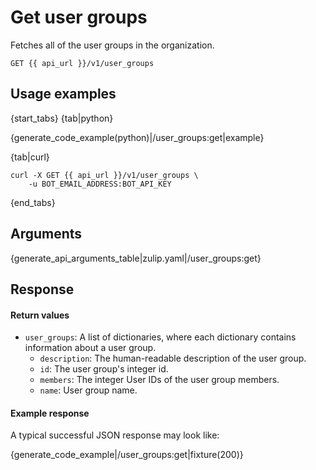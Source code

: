 # Get user groups

Fetches all of the user groups in the organization.

`GET {{ api_url }}/v1/user_groups`

## Usage examples

{start_tabs}
{tab|python}

{generate_code_example(python)|/user_groups:get|example}

{tab|curl}

``` curl
curl -X GET {{ api_url }}/v1/user_groups \
    -u BOT_EMAIL_ADDRESS:BOT_API_KEY
```

{end_tabs}

## Arguments

{generate_api_arguments_table|zulip.yaml|/user_groups:get}

## Response

#### Return values

* `user_groups`: A list of dictionaries, where each dictionary contains information
  about a user group.
    * `description`: The human-readable description of the user group.
    * `id`: The user group's integer id.
    * `members`: The integer User IDs of the user group members.
    * `name`: User group name.

#### Example response

A typical successful JSON response may look like:

{generate_code_example|/user_groups:get|fixture(200)}
